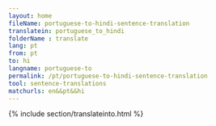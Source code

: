 ```yaml
---
layout: home
fileName: portuguese-to-hindi-sentence-translation
translatein: portuguese_to_hindi
folderName : translate
lang: pt
from: pt
to: hi
langname: portuguese-to
permalink: /pt/portuguese-to-hindi-sentence-translation
tool: sentence-translations
matchurls: en&&pt&&hi
---
```

{% include section/translateinto.html %}
